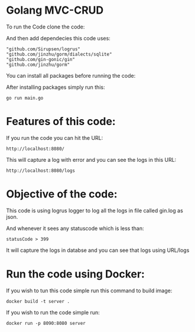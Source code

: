 # Golang MVC-CRUD

To run the Code clone the code:

And then add dependecies this code uses:

	"github.com/Sirupsen/logrus" 
	"github.com/jinzhu/gorm/dialects/sqlite"
  	"github.com/gin-gonic/gin" 
  	"github.com/jinzhu/gorm"
	
You can install all packages before running the code:

After installing packages simply run this:

	go run main.go
 
 
 # Features of this code:
 
 If you run the code you can hit the URL:
 
 	http://localhost:8080/

This will capture a log with error and you can see the logs in this URL:

	http://localhost:8080/logs
	


 # Objective of the code:
 
 This code is using logrus logger to log all the logs in file called gin.log as json.
 
 And whenever it sees any statuscode which is less than:
 
 	statusCode > 399
	
It will capture the logs in databse and you can see that logs using URL/logs 

# Run the code using Docker:

If you wish to tun this code simple run this command to build image:

	docker build -t server .


If you wish to run the code simple run:

	docker run -p 8090:8080 server



